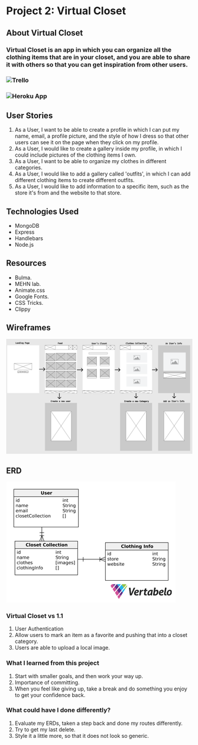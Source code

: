 # Project 2: Virtual Closet
## About Virtual Closet
### Virtual Closet is an app in which you can organize all the clothing items that are in your closet, and you are able to share it with others so that you can get inspiration from other users.

### ![Trello](https://trello.com/b/8g9ILSUm/wdi-unit2project)
### ![Heroku App](https://shielded-coast-49259.herokuapp.com/)
## User Stories 
1. As a User, I want to be able to create a profile in which I can put my name, email, a profile picture, and the style of how I dress so that other users can see it on the page when they click on my profile.
2. As a User, I would like to create a gallery inside my profile, in which I could include pictures of the clothing items I own.
3. As a User, I want to be able to organize my clothes in different categories.
4. As a User, I would like to add a gallery called 'outfits', in which I can add different clothing items to create different outfits.
5. As a User, I would like to add information to a specific item, such as the store it's from and the website to that store.


## Technologies Used
- MongoDB
- Express
- Handlebars
- Node.js

## Resources
- Bulma.
- MEHN lab.
- Animate.css
- Google Fonts.
- CSS Tricks.
- Clippy 


## Wireframes
![WIREFRAME](/images/wireframe.png)
## ERD
![ERD](/images/ERD.png)

### Virtual Closet vs 1.1

1. User Authentication
2. Allow users to mark an item as a favorite and pushing that into a closet category.
3. Users are able to upload a local image.

### What I learned from this project

1. Start with smaller goals, and then work your way up.
2. Importance of committing.
3. When you feel like giving up, take a break and do something you enjoy to get your confidence back.

### What could have I done differently?
1. Evaluate my ERDs, taken a step back and done my routes differently.
2. Try to get my last delete.
3. Style it a little more, so that it does not look so generic.




